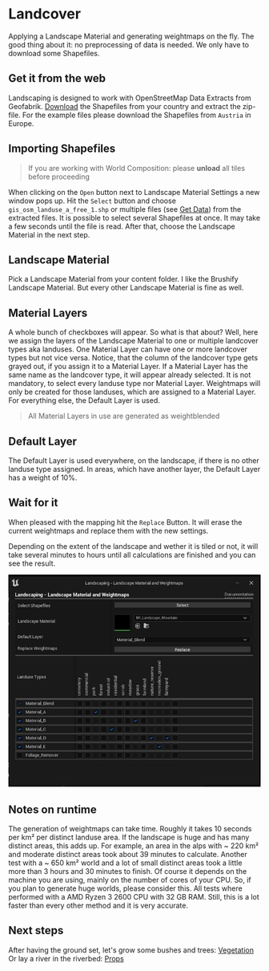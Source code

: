 # Landcover

Applying a Landscape Material and generating weightmaps on the fly. The good thing about it: no preprocessing of data is needed. We only have to download some Shapefiles.

## Get it from the web

Landscaping is designed to work with OpenStreetMap Data Extracts from Geofabrik. [Download](https://download.geofabrik.de/) the Shapefiles from your country and extract the zip-file. For the example files please download the Shapefiles from `Austria` in Europe.

## Importing Shapefiles

> If you are working with World Composition: please __unload__ all tiles before proceeding  

When clicking on the `Open` button next to Landscape Material Settings a new window pops up. Hit the `Select` button and choose `gis_osm_landuse_a_free_1.shp` or multiple files (see [Get Data](get-data.md?id=vector-data)) from the extracted files. It is possible to select several Shapefiles at once. It may take a few seconds until the file is read. After that, choose the Landscape Material in the next step.

## Landscape Material

Pick a Landscape Material from your content folder. I like the Brushify Landscape Material. But every other Landscape Material is fine as well.

## Material Layers

A whole bunch of checkboxes will appear. So what is that about? Well, here we assign the layers of the Landscape Material to one or multiple landcover types aka landuses. One Material Layer can have one or more landcover types but not vice versa. Notice, that the column of the landcover type gets grayed out, if you assign it to a Material Layer. If a Material Layer has the same name as the landcover type, it will appear already selected. It is not mandatory, to select every landuse type nor Material Layer. Weightmaps will only be created for those landuses, which are assigned to a Material Layer. For everything else, the Default Layer is used.

> All Material Layers in use are generated as weightblended

## Default Layer

The Default Layer is used everywhere, on the landscape, if there is no other landuse type assigned. In areas, which have another layer, the Default Layer has a weight of 10%.

## Wait for it

When pleased with the mapping hit the `Replace` Button. It will erase the current weightmaps and replace them with the new settings.

Depending on the extent of the landscape and wether it is tiled or not, it will take several minutes to hours until all calculations are finished and you can see the result.

![Landscape Material and Weightmaps](_media/ue4_landscaping_weightmaps.jpg)

## Notes on runtime

The generation of weightmaps can take time. Roughly it takes 10 seconds per km² per distinct landuse area. If the landscape is huge and has many distinct areas, this adds up. For example, an area in the alps with ~ 220 km² and moderate distinct areas took about 39 minutes to calculate. Another test with a ~ 650 km² world and a lot of small distinct areas took a little more than 3 hours and 30 minutes to finish. Of course it depends on the machine you are using, mainly on the number of cores of your CPU. So, if you plan to generate huge worlds, please consider this. All tests where performed with a AMD Ryzen 3 2600 CPU with 32 GB RAM. Still, this is a lot faster than every other method and it is very accurate.

## Next steps

After having the ground set, let's grow some bushes and trees: [Vegetation](vegetation.md?id=vegetation)  
Or lay a river in the riverbed: [Props](props.md?id=props)
